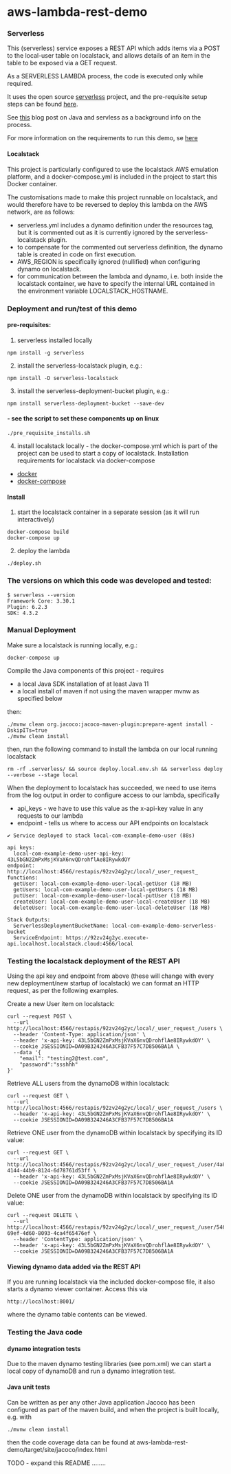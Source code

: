 # aws-lambda-rest-demo

### Serverless
This (serverless) service exposes a REST API which adds items via a POST to the local-user table on localstack, and allows details of an item in the table to be exposed via a GET request.

As a SERVERLESS LAMBDA process, the code is executed only while required. 

It uses the open source [serverless](https://serverless.com/framework/docs/) project, and the pre-requisite setup steps can be found [here](https://serverless.com/framework/docs/providers/aws/guide/quick-start/).

See [this](https://serverless.com/blog/how-to-create-a-rest-api-in-java-using-dynamodb-and-serverless/) blog post on Java and servless as a background info on the process.

For more information on the requirements to run this demo, se [here](https://docs.localstack.cloud/user-guide/integrations/serverless-framework/)

#### Localstack

This project is particularly configured to use the localstack AWS emulation platform, and a docker-compose.yml is included in the project to start this Docker container.

The customisations made to make this project runnable on localstack, and would therefore have to be reversed to deploy this lambda on the AWS network, are as follows:

* serverless.yml includes a dynamo definition under the resources tag, but it is commented out as it is currently ignored by the serverless-localstack plugin.
* to compensate for the commented out serverless definition, the dynamo table is created in code on first execution.
* AWS_REGION is specifically ignored (nullified) when configuring dynamo on localstack.
* for communication between the lambda and dynamo, i.e. both inside the localstack container, we have to specify the internal URL contained in the environment variable LOCALSTACK_HOSTNAME. 

### Deployment and run/test of this demo
#### pre-requisites:
1) serverless installed locally
```agsl
npm install -g serverless
``` 
2) install the serverless-localstack plugin, e.g.:
```agsl
npm install -D serverless-localstack
```
3) install the serverless-deployment-bucket plugin, e.g.:
```agsl
npm install serverless-deployment-bucket --save-dev
```
#### - see the script to set these components up on linux
```agsl
./pre_requisite_installs.sh
```
4) install localstack locally - the docker-compose.yml which is part of the project can be used to start a copy of localstack.
   Installation requirements for localstack via docker-compose
* [docker](https://docs.docker.com/get-docker/)
* [docker-compose](https://docs.docker.com/compose/install/)

#### Install

1) start the localstack container in a separate session (as it will run interactively)
```
docker-compose build
docker-compose up
```
2) deploy the lambda
```agsl
./deploy.sh
```

### The versions on which this code was developed and tested:
```agsl
$ serverless --version
Framework Core: 3.30.1
Plugin: 6.2.3
SDK: 4.3.2
```

### Manual Deployment
Make sure a localstack is running locally, e.g.:
```agsl
docker-compose up
```

Compile the Java components of this project - requires 
* a local Java SDK installation of at least Java 11
* a local install of maven if not using the maven wrapper mvnw as specified below

then:

```agsl
./mvnw clean org.jacoco:jacoco-maven-plugin:prepare-agent install -DskipITs=true
./mvnw clean install
```

then, run the following command to install the lambda on our local running localstack
```
rm -rf .serverless/ && source deploy.local.env.sh && serverless deploy --verbose --stage local
``` 

When the deployment to localstack has succeeded, we need to use items from the log output in order to configure access to our lambda, specifically
* api_keys - we have to use this value as the x-api-key value in any requests to our lambda
* endpoint - tells us where to access our API endpoints on localstack

```agsl
✔ Service deployed to stack local-com-example-demo-user (88s)

api keys:
  local-com-example-demo-user-api-key: 43L5bGN2ZmPxMsjKVaX6nvQDrohflAe8IRywkdOY
endpoint: http://localhost:4566/restapis/92zv24g2yc/local/_user_request_
functions:
  getUser: local-com-example-demo-user-local-getUser (18 MB)
  getUsers: local-com-example-demo-user-local-getUsers (18 MB)
  putUser: local-com-example-demo-user-local-putUser (18 MB)
  createUser: local-com-example-demo-user-local-createUser (18 MB)
  deleteUser: local-com-example-demo-user-local-deleteUser (18 MB)

Stack Outputs:
  ServerlessDeploymentBucketName: local-com-example-demo-serverless-bucket
  ServiceEndpoint: https://92zv24g2yc.execute-api.localhost.localstack.cloud:4566/local
```
### Testing the localstack deployment of the REST API

Using the api key and endpoint from above (these will change with every new deployment/new startup of localstack) we can format an HTTP request, as per the following examples.

Create a new User item on localstack:
```agsl
curl --request POST \
  --url http://localhost:4566/restapis/92zv24g2yc/local/_user_request_/users \
  --header 'Content-Type: application/json' \
  --header 'x-api-key: 43L5bGN2ZmPxMsjKVaX6nvQDrohflAe8IRywkdOY' \
  --cookie JSESSIONID=DA09B324246A3CFB37F57C7D8506BA1A \
  --data '{
	"email": "testing2@test.com",
	"password":"ssshhh"
}'
```

Retrieve ALL users from the dynamoDB within localstack:
```agsl
curl --request GET \
  --url http://localhost:4566/restapis/92zv24g2yc/local/_user_request_/users \
  --header 'x-api-key: 43L5bGN2ZmPxMsjKVaX6nvQDrohflAe8IRywkdOY' \
  --cookie JSESSIONID=DA09B324246A3CFB37F57C7D8506BA1A
```

Retrieve ONE user from the dynamoDB within localstack by specifying its ID value:
```agsl
curl --request GET \
  --url http://localhost:4566/restapis/92zv24g2yc/local/_user_request_/user/4a808eff-4144-44b9-8124-6d78761d53ff \
  --header 'x-api-key: 43L5bGN2ZmPxMsjKVaX6nvQDrohflAe8IRywkdOY' \
  --cookie JSESSIONID=DA09B324246A3CFB37F57C7D8506BA1A
```
Delete ONE user from the dynamoDB within localstack by specifying its ID value:
```agsl
curl --request DELETE \
  --url http://localhost:4566/restapis/92zv24g2yc/local/_user_request_/user/546527e4-69ef-4d60-8093-4ca4f65476ef \
  --header 'ContentType: application/json' \
  --header 'x-api-key: 43L5bGN2ZmPxMsjKVaX6nvQDrohflAe8IRywkdOY' \
  --cookie JSESSIONID=DA09B324246A3CFB37F57C7D8506BA1A
```
#### Viewing dynamo data added via the REST API
If you are running localstack via the included docker-compose file, it also starts a dynamo viewer container. Access this via
```agsl
http://localhost:8001/
```
where the dynamo table contents can be viewed.

### Testing the Java code

#### dynamo integration tests
Due to the maven dynamo testing libraries (see pom.xml) we can start a local copy of dynamoDB and run a dynamo integration test.

#### Java unit tests 
Can be written as per any other Java application
Jacoco has been configured as part of the maven build, and when the project is built locally, e.g. with
```agsl
./mvnw clean install
```
then the code coverage data can be found at aws-lambda-rest-demo/target/site/jacoco/index.html

TODO - expand this README ........
